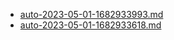 * [auto-2023-05-01-1682933993.md](/docs/202305/auto-2023-05-01-1682933993.md)
* [auto-2023-05-01-1682933618.md](/docs/202305/auto-2023-05-01-1682933618.md)

